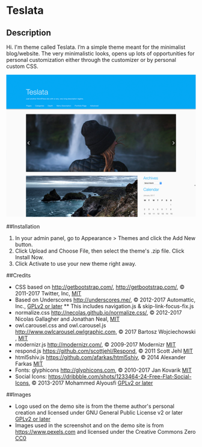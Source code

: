 # Teslata
## Description
Hi. I'm theme called Teslata. I’m a simple theme meant for the minimalist blog/website. The very minimalistic looks, opens up lots of opportunities for personal customization either through the customizer or by personal custom CSS.

![alt text](https://github.com/Sultenhest/Teslata/blob/master/screenshot.png "Screenshot of theme")

##Installation
1. In your admin panel, go to Appearance > Themes and click the Add New button.
2. Click Upload and Choose File, then select the theme's .zip file. Click Install Now.
3. Click Activate to use your new theme right away.

##Credits
* CSS based on http://getbootstrap.com/, http://getbootstrap.com/, © 2011-2017 Twitter, Inc, [MIT](http://opensource.org/licenses/MIT)
* Based on Underscores http://underscores.me/, © 2012-2017 Automattic, Inc., [GPLv2 or later](https://www.gnu.org/licenses/gpl-2.0.html)
** This includes navigation.js & skip-link-focus-fix.js
* normalize.css http://necolas.github.io/normalize.css/, © 2012-2017 Nicolas Gallagher and Jonathan Neal, [MIT](http://opensource.org/licenses/MIT)
* owl.carousel.css and owl.carousel.js http://www.owlcarousel.owlgraphic.com, © 2017 Bartosz Wojciechowski , [MIT](http://opensource.org/licenses/MIT)
* modernizr.js http://modernizr.com/, © 2009-2017 Modernizr [MIT](http://opensource.org/licenses/MIT)
* respond.js https://github.com/scottjehl/Respond, © 2011 Scott Jehl [MIT](http://opensource.org/licenses/MIT)
* html5shiv.js https://github.com/afarkas/html5shiv, © 2014 Alexander Farkas [MIT](http://opensource.org/licenses/MIT)
* Fonts: glyphicons http://glyphicons.com, © 2010-2017 Jan Kovarik [MIT](http://opensource.org/licenses/MIT)
* Social Icons: https://dribbble.com/shots/1233464-24-Free-Flat-Social-Icons, © 2013-2017 Mohammed Alyousfi [GPLv2 or later](https://www.gnu.org/licenses/gpl-2.0.html)

##Images
* Logo used on the demo site is from the theme author's personal creation and licensed under GNU General Public License v2 or later [GPLv2 or later](https://www.gnu.org/licenses/gpl-2.0.html)
* Images used in the screenshot and on the demo site is from https://www.pexels.com and licensed under the Creative Commons Zero [CC0](https://creativecommons.org/publicdomain/zero/1.0/legalcode)